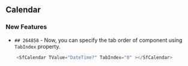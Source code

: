 ##  Calendar

###    New Features

- `## 264858` - Now, you can specify the tab order of component using `TabIndex` property.

```csharp
    <SfCalendar TValue="DateTime?" TabIndex="0" ></SfCalendar>
```

